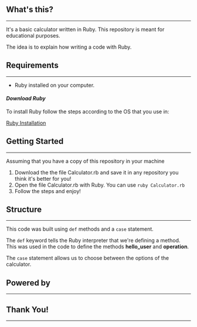 **What's this?**
---------
----------


It's a basic calculator written in Ruby. This repository is meant for educational purposes.

The idea is to explain how writing a code with Ruby.

**Requirements**
---------
----------
 - Ruby installed on your computer.

#### *Download Ruby*

To install Ruby follow the steps according to the OS that you use in:

[Ruby Installation](https://www.ruby-lang.org/en/documentation/installation/)


**Getting Started**
-----------
--------

Assuming that you have a copy of this repository in your machine

 1. Download the the file Calculator.rb and save it in any repository you think it's better for you!
 2. Open the file Calculator.rb with Ruby. You can use `ruby Calculator.rb`
 3. Follow the steps and enjoy!

**Structure**
-----------
------------
This code was built using `def` methods and a `case` statement.

The `def` keyword tells the Ruby interpreter that we're defining a method. This was used in the code to define the methods **hello_user** and **operation**.

The `case` statement allows us to choose between the options of the calculator.

**Powered by**
-----------
-------------

**Thank You!**
----------
-----------
